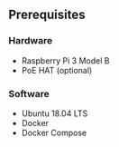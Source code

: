 ## Prerequisites

### Hardware
- Raspberry Pi 3 Model B
- PoE HAT (optional)
### Software
- Ubuntu 18.04 LTS
- Docker
- Docker Compose